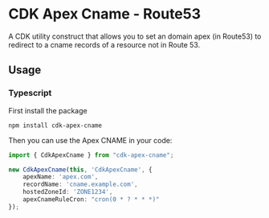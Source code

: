 # CDK Apex Cname - Route53

A CDK utility construct that allows you to set an domain apex (in Route53) to redirect to a cname records of a resource 
not in Route 53. 

## Usage
### Typescript

First install the package 
```
npm install cdk-apex-cname
```


Then you can use the Apex CNAME in your code:

```ts
import { CdkApexCname } from "cdk-apex-cname";

new CdkApexCname(this, 'CdkApexCname', {
    apexName: 'apex.com',
    recordName: 'cname.example.com',
    hostedZoneId: 'ZONE1234',
    apexCnameRuleCron: "cron(0 * ? * * *)"
});
```

